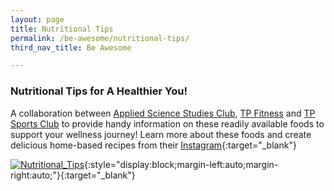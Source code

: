 ```yaml
---
layout: page
title: Nutritional Tips
permalink: /be-awesome/nutritional-tips/
third_nav_title: Be Awesome

---
```

### Nutritional Tips for A Healthier You! ###
A collaboration between [Applied Science Studies Club](/p10/ascsc/), [TP Fitness](/sports/tp_fitness/) and [TP Sports Club](/p10/sc/) to provide handy information on these readily available foods to support your wellness journey! Learn more about these foods and create delicious home-based recipes from their [Instagram](https://www.instagram.com/tp_sportsclub/){:target="_blank"}
  
[![Nutritional_Tips]({{site.baseurl}}/images/BeAwesome-Nutritional_Tips-compressed.png)](https://www.instagram.com/tp_sportsclub/){:style="display:block;margin-left:auto;margin-right:auto;"}{:target="_blank"}
